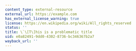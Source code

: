 ```yaml
---
content_type: external-resource
external_url: https://example.com
has_external_license_warning: true
license: https://en.wikipedia.org/wiki/All_rights_reserved
status: ''
title: \`\[T\]his is a problematic title
uid: e0a82491-9dd0-4302-8736-bc346367b2a7
wayback_url: ''
---
```

